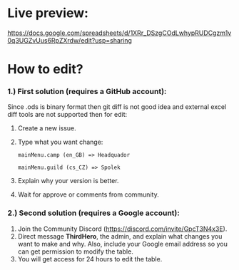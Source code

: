 # Live preview:

https://docs.google.com/spreadsheets/d/1XRr_DSzgCOdLwhypRUDCgzm1v0q3UGZvUus6RpZXrdw/edit?usp=sharing

# How to edit?
### 1.) First solution (requires a GitHub account):

  Since .ods is binary format then git diff is not good idea and external excel diff tools are not supported then for edit:
  1. Create a new issue.
  2. Type what you want change:
     
       ```mainMenu.camp (en_GB) => Headquador```
     
       ```mainMenu.guild (cs_CZ) => Spolek```
  3. Explain why your version is better.
  4. Wait for approve or comments from community.

### 2.) Second solution (requires a Google account):
  1. Join the Community Discord (https://discord.com/invite/GpcT3N4x3E).
  2. Direct message **ThirdHero**, the admin, and explain what changes you want to make and why. Also, include your Google email address so you can get permission to modify the table.
  3. You will get access for 24 hours to edit the table.
